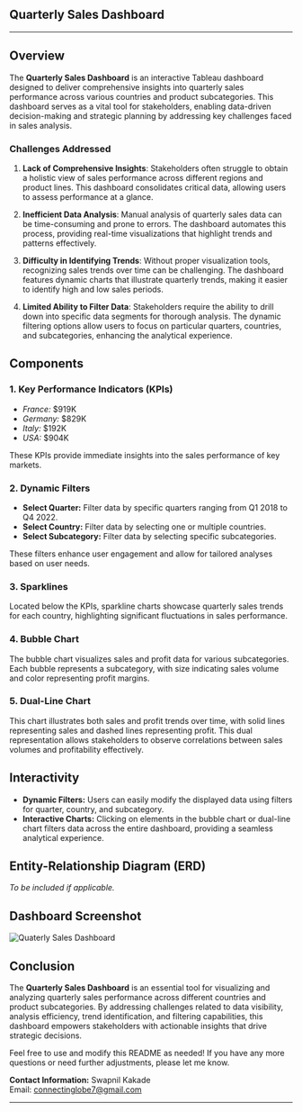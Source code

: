 ## **Quarterly Sales Dashboard**

---

## Overview
The **Quarterly Sales Dashboard** is an interactive Tableau dashboard designed to deliver comprehensive insights into quarterly sales performance across various countries and product subcategories. This dashboard serves as a vital tool for stakeholders, enabling data-driven decision-making and strategic planning by addressing key challenges faced in sales analysis.

### Challenges Addressed
1. **Lack of Comprehensive Insights**: Stakeholders often struggle to obtain a holistic view of sales performance across different regions and product lines. This dashboard consolidates critical data, allowing users to assess performance at a glance.
  
2. **Inefficient Data Analysis**: Manual analysis of quarterly sales data can be time-consuming and prone to errors. The dashboard automates this process, providing real-time visualizations that highlight trends and patterns effectively.

3. **Difficulty in Identifying Trends**: Without proper visualization tools, recognizing sales trends over time can be challenging. The dashboard features dynamic charts that illustrate quarterly trends, making it easier to identify high and low sales periods.

4. **Limited Ability to Filter Data**: Stakeholders require the ability to drill down into specific data segments for thorough analysis. The dynamic filtering options allow users to focus on particular quarters, countries, and subcategories, enhancing the analytical experience.

## Components

### 1. Key Performance Indicators (KPIs)
- *France:* $919K
- *Germany:* $829K
- *Italy:* $192K
- *USA:* $904K

These KPIs provide immediate insights into the sales performance of key markets.

### 2. Dynamic Filters
- **Select Quarter:** Filter data by specific quarters ranging from Q1 2018 to Q4 2022.
- **Select Country:** Filter data by selecting one or multiple countries.
- **Select Subcategory:** Filter data by selecting specific subcategories.

These filters enhance user engagement and allow for tailored analyses based on user needs.

### 3. Sparklines
Located below the KPIs, sparkline charts showcase quarterly sales trends for each country, highlighting significant fluctuations in sales performance.

### 4. Bubble Chart
The bubble chart visualizes sales and profit data for various subcategories. Each bubble represents a subcategory, with size indicating sales volume and color representing profit margins.

### 5. Dual-Line Chart
This chart illustrates both sales and profit trends over time, with solid lines representing sales and dashed lines representing profit. This dual representation allows stakeholders to observe correlations between sales volumes and profitability effectively.

## Interactivity
- **Dynamic Filters:** Users can easily modify the displayed data using filters for quarter, country, and subcategory.
- **Interactive Charts:** Clicking on elements in the bubble chart or dual-line chart filters data across the entire dashboard, providing a seamless analytical experience.

## Entity-Relationship Diagram (ERD)
*To be included if applicable.*

## Dashboard Screenshot
![Quaterly Sales Dashboard](https://github.com/user-attachments/assets/6be15fe6-b344-4597-9210-9f4b8623c2f5)


## Conclusion
The **Quarterly Sales Dashboard** is an essential tool for visualizing and analyzing quarterly sales performance across different countries and product subcategories. By addressing challenges related to data visibility, analysis efficiency, trend identification, and filtering capabilities, this dashboard empowers stakeholders with actionable insights that drive strategic decisions.

Feel free to use and modify this README as needed! If you have any more questions or need further adjustments, please let me know.

**Contact Information:**
Swapnil Kakade  
Email: connectinglobe7@gmail.com

--- 
